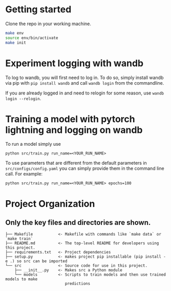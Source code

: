 # Getting started

Clone the repo in your working machine.

```bash
make env
source env/bin/activate
make init
```

# Experiment logging with wandb

To log to wandb, you will first need to log in. To do so, simply install wandb via pip
with `pip install wandb` and call `wandb login` from the commandline.

If you are already logged in and need to relogin for some reason, use `wandb login --relogin`.

# Training a model with pytorch lightning and logging on wandb

To run a model simply use

```
python src/train.py run_name=<YOUR_RUN_NAME>
```

To use parameters that are different from the default parameters in `src/configs/config.yaml`
you can simply provide them in the command line call. For example:

```
python src/train.py run_name=<YOUR_RUN_NAME> epochs=100
```

# Project Organization

## Only the key files and directories are shown.

    ├── Makefile           <- Makefile with commands like `make data` or `make train`
    ├── README.md          <- The top-level README for developers using this project.
    ├── requirements.txt   <- Project dependencies
    ├── setup.py           <- makes project pip installable (pip install -e .) so src can be imported
    └── src                <- Source code for use in this project.
        ├── __init__.py    <- Makes src a Python module
        └── models         <- Scripts to train models and then use trained models to make
                              predictions
